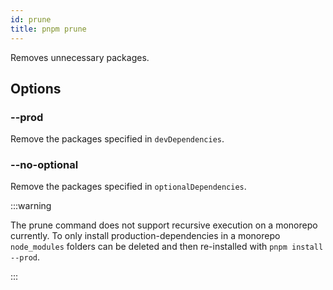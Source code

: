 ```yaml
---
id: prune
title: pnpm prune
---
```


Removes unnecessary packages.

## Options

### --prod

Remove the packages specified in `devDependencies`.

### --no-optional

Remove the packages specified in `optionalDependencies`.

:::warning

The prune command does not support recursive execution on a monorepo currently. To only install production-dependencies in a monorepo `node_modules` folders can be deleted and then re-installed with `pnpm install --prod`.

:::

